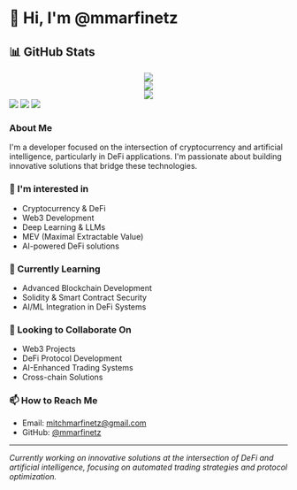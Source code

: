 # 👋 Hi, I'm @mmarfinetz

## 📊 GitHub Stats

<div align="center">
  <img src="https://github-readme-stats.vercel.app/api?username=mmarfinetz&show_icons=true&theme=default&hide=issues&count_private=true" />
  <br />
  <img src="https://github-readme-stats.vercel.app/api/top-langs/?username=mmarfinetz&layout=compact&langs_count=8&theme=default" />
  <br />
  <img src="https://github-readme-streak-stats.herokuapp.com/?user=mmarfinetz&theme=default" />
</div>

<img src="https://github-profile-trophy.vercel.app/?username=mmarfinetz&theme=flat&no-frame=true&column=7" />

<img src="https://github-readme-activity-graph.cyclic.app/graph?username=mmarfinetz&theme=github" />

<img src="https://komarev.com/ghpvc/?username=mmarfinetz&style=flat-square&color=blue" />

### About Me
I'm a developer focused on the intersection of cryptocurrency and artificial intelligence, particularly in DeFi applications. I'm passionate about building innovative solutions that bridge these technologies.

### 👀 I'm interested in
- Cryptocurrency & DeFi
- Web3 Development
- Deep Learning & LLMs
- MEV (Maximal Extractable Value)
- AI-powered DeFi solutions

### 🌱 Currently Learning
- Advanced Blockchain Development
- Solidity & Smart Contract Security
- AI/ML Integration in DeFi Systems

### 💞️ Looking to Collaborate On
- Web3 Projects
- DeFi Protocol Development
- AI-Enhanced Trading Systems
- Cross-chain Solutions

### 📫 How to Reach Me
- Email: mitchmarfinetz@gmail.com
- GitHub: [@mmarfinetz](https://github.com/mmarfinetz)

---
*Currently working on innovative solutions at the intersection of DeFi and artificial intelligence, focusing on automated trading strategies and protocol optimization.*
